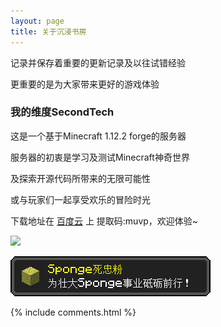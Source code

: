 ```yaml
---
layout: page
title: 关于沉浸书房
---
```


记录并保存着重要的更新记录及以往试错经验

<p>

更重要的是为大家带来更好的游戏体验

<h3> 我的维度SecondTech </h3>  

<p>

这是一个基于Minecraft 1.12.2 forge的服务器

<p>

服务器的初衷是学习及测试Minecraft神奇世界

<p>

及探索开源代码所带来的无限可能性

<p>

或与玩家们一起享受欢乐的冒险时光

<p>

下载地址在 <a target="_blank" href='https://pan.baidu.com/s/1TWgd_Qcnji8IvyO_D6hOsg#list/path=%2F'>百度云</a> 上 提取码:muvp，欢迎体验~

<p>

<p>
<img src="https://media.forgecdn.net/attachments/64/687/img_0008_layer-11.jpg" >
<p>
<img src="https://raw.githubusercontent.com/Tollainmear/PicRepo/master/0_SitTpa4q.png">

{% include comments.html %}
